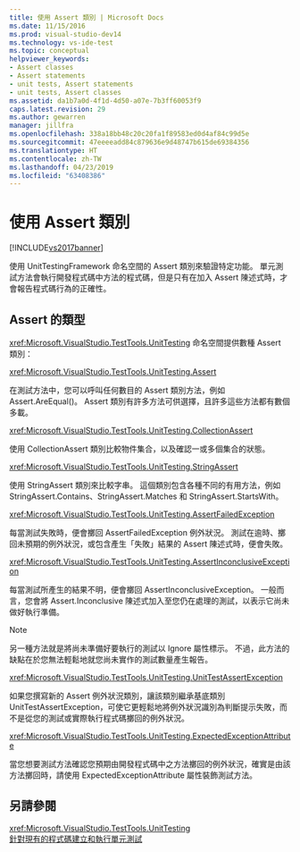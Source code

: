 ```yaml
---
title: 使用 Assert 類別 | Microsoft Docs
ms.date: 11/15/2016
ms.prod: visual-studio-dev14
ms.technology: vs-ide-test
ms.topic: conceptual
helpviewer_keywords:
- Assert classes
- Assert statements
- unit tests, Assert statements
- unit tests, Assert classes
ms.assetid: da1b7a0d-4f1d-4d50-a07e-7b3ff60053f9
caps.latest.revision: 29
ms.author: gewarren
manager: jillfra
ms.openlocfilehash: 338a18bb48c20c20fa1f89583ed0d4af84c99d5e
ms.sourcegitcommit: 47eeeeadd84c879636e9d48747b615de69384356
ms.translationtype: HT
ms.contentlocale: zh-TW
ms.lasthandoff: 04/23/2019
ms.locfileid: "63408386"
---
```

# <a name="using-the-assert-classes"></a>使用 Assert 類別
[!INCLUDE[vs2017banner](../includes/vs2017banner.md)]

使用 UnitTestingFramework 命名空間的 Assert 類別來驗證特定功能。 單元測試方法會執行開發程式碼中方法的程式碼，但是只有在加入 Assert 陳述式時，才會報告程式碼行為的正確性。  
  
## <a name="kinds-of-asserts"></a>Assert 的類型  
 <xref:Microsoft.VisualStudio.TestTools.UnitTesting> 命名空間提供數種 Assert 類別：  
  
 <xref:Microsoft.VisualStudio.TestTools.UnitTesting.Assert>  
  
 在測試方法中，您可以呼叫任何數目的 Assert 類別方法，例如 Assert.AreEqual()。 Assert 類別有許多方法可供選擇，且許多這些方法都有數個多載。  
  
 <xref:Microsoft.VisualStudio.TestTools.UnitTesting.CollectionAssert>  
  
 使用 CollectionAssert 類別比較物件集合，以及確認一或多個集合的狀態。  
  
 <xref:Microsoft.VisualStudio.TestTools.UnitTesting.StringAssert>  
  
 使用 StringAssert 類別來比較字串。 這個類別包含各種不同的有用方法，例如 StringAssert.Contains、StringAssert.Matches 和 StringAssert.StartsWith。  
  
 <xref:Microsoft.VisualStudio.TestTools.UnitTesting.AssertFailedException>  
  
 每當測試失敗時，便會擲回 AssertFailedException 例外狀況。 測試在逾時、擲回未預期的例外狀況，或包含產生「失敗」結果的 Assert 陳述式時，便會失敗。  
  
 <xref:Microsoft.VisualStudio.TestTools.UnitTesting.AssertInconclusiveException>  
  
 每當測試所產生的結果不明，便會擲回 AssertInconclusiveException。 一般而言，您會將 Assert.Inconclusive 陳述式加入至您仍在處理的測試，以表示它尚未做好執行準備。  
  
> [!NOTE]
> 另一種方法就是將尚未準備好要執行的測試以 Ignore 屬性標示。 不過，此方法的缺點在於您無法輕鬆地就您尚未實作的測試數量產生報告。  
  
 <xref:Microsoft.VisualStudio.TestTools.UnitTesting.UnitTestAssertException>  
  
 如果您撰寫新的 Assert 例外狀況類別，讓該類別繼承基底類別 UnitTestAssertException，可使它更輕鬆地將例外狀況識別為判斷提示失敗，而不是從您的測試或實際執行程式碼擲回的例外狀況。  
  
 <xref:Microsoft.VisualStudio.TestTools.UnitTesting.ExpectedExceptionAttribute>  
  
 當您想要測試方法確認您預期由開發程式碼中之方法擲回的例外狀況，確實是由該方法擲回時，請使用 ExpectedExceptionAttribute 屬性裝飾測試方法。  
  
## <a name="see-also"></a>另請參閱  
 <xref:Microsoft.VisualStudio.TestTools.UnitTesting>   
 [針對現有的程式碼建立和執行單元測試](http://msdn.microsoft.com/e8370b93-085b-41c9-8dec-655bd886f173)
